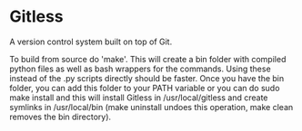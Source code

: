 Gitless
=======

A version control system built on top of Git.

To build from source do 'make'. This will create a bin folder with compiled
python files as well as bash wrappers for the commands. Using these instead of
the .py scripts directly should be faster. Once you have the bin folder, you
can add this folder to your PATH variable or you can do sudo make install and
this will install Gitless in /usr/local/gitless and create symlinks in
/usr/local/bin (make uninstall undoes this operation, make clean removes the
bin directory).
